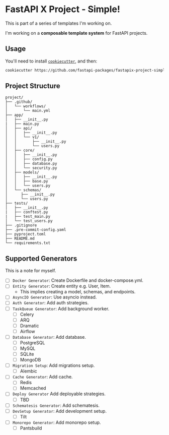 # FastAPI X Project - Simple!

This is part of a series of templates I'm working on.

I'm working on a **composable template system** for FastAPI projects.

## Usage

You'll need to install [`cookiecutter`](https://pypi.org/project/cookiecutter/), and then:

```bash
cookiecutter https://github.com/fastapi-packages/fastapix-project-simple
```

## Project Structure

```
project/
├── .github/
│   └── workflows/
│       └── main.yml
├── app/
│   ├── __init__.py
|   ├── main.py
│   ├── api/
│   │   ├── __init__.py
│   │   └── v1/
│   │       ├── __init__.py
│   │       └── users.py
│   ├── core/
│   │   ├── __init__.py
│   │   ├── config.py
│   │   ├── database.py
│   │   └── security.py
│   ├── models/
│   │   ├── __init__.py
│   │   ├── base.py
│   │   └── users.py
│   └── schemas/
│      ├── __init__.py
│      └── users.py
├── tests/
│   ├── __init__.py
|   ├── conftest.py
|   ├── test_main.py
│   └── test_users.py
├── .gitignore
├── .pre-commit-config.yaml
├── pyproject.toml
├── README.md
└── requirements.txt
```

## Supported Generators

This is a note for myself.

- [ ] `Docker Generator`: Create Dockerfile and docker-compose.yml.
- [ ] `Entity Generator`: Create entity e.g. User, Item.
    - This implies creating a model, schemas, and endpoints.
- [ ] `AsyncIO Generator`: Use asyncio instead.
- [ ] `Auth Generator`: Add auth strategies.
- [ ] `TaskQueue Generator`: Add background worker.
    - [ ] Celery
    - [ ] ARQ
    - [ ] Dramatic
    - [ ] Airflow
- [ ] `Database Generator`: Add database.
    - [ ] PostgreSQL
    - [ ] MySQL
    - [ ] SQLite
    - [ ] MongoDB
- [ ] `Migration Setup`: Add migrations setup.
    - [ ] Alembic
- [ ] `Cache Generator`: Add cache.
  - [ ] Redis
  - [ ] Memcached
- [ ] `Deploy Generator` Add deployable strategies.
    - [ ] TBD
- [ ] `Schematesis Generator`: Add schematesis.
- [ ] `DevSetup Generator`: Add development setup.
    - [ ] Tilt
- [ ] `Monorepo Generator`: Add monorepo setup.
  - [ ] Pantsbuild
